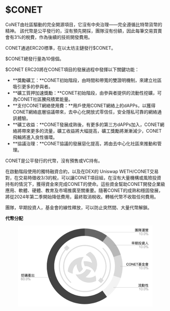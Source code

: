 # $CONET

CoNET由社區驅動的完全開源項目，它沒有中央治理——完全遵循比特幣貨幣的精神。 該代幣是公平發行的，沒有預先開採，團隊沒有份額，因此每筆交易買賣會有3%的稅費，作為後續的技術開發費用。

CONET通過ERC20標準，在以太坊主鏈發行$CONET。

$CONET總發行量為10億個。

$CONET ERC20將在CONET項目的發展過程中發揮以下關鍵功能：

* **獎勵礦工：**CONET初始階段，由時間和帶寬的雙證明機制，來建立社區吸引更多的參與者。
* **礦工質押加速獎勵：**CONET初始階段，由參與者提供的流動性挖礦，可為CONET社區騰飛積累能量。
* **支付CONET網絡使用費：**用戶使用CONET網絡上的dAPPs，以獲得CONET網絡底層協議帶來，去中心化開放式零信任，安全隱私可靠的網絡通訊體驗。
* **礦工收益：**CONET發展成熟後，有更多的第三方dAPPs加入，CONET網絡將帶來更多的流量，礦工收益將大幅提高，礦工獎勵將漸漸減少，CONET飛輪將進入良性循環。
* **協議治理：**CONET協議的發展惡化提高，將由去中心化社區來推動和管理。

CONET是公平發行的代幣，沒有預售或VC持有。&#x20;

在啟動階段使用的獨特融資合約，以及在DEX的 Uniswap WETH/CONET交易對，在交易時徵收3/3的稅，可以讓CONET項目組，在沒有大量機構或風險投資持有的情況下，獲得資金來完成CONET的使命。這些資金幫助CONET開發企業級應用、軟體、硬體、教育及市場推廣至關重要。隨著CONET的成熟和穩固發展，將從2024年第二季開始降低費用，最終取消稅收。轉帳代幣不收取任何費用。

團隊，早期投資人，基金會的線性釋放，可以防止突然間、大量代幣解鎖。

**代幣分配**

<figure><img src="../../../.gitbook/assets/image (28).png" alt=""><figcaption></figcaption></figure>
